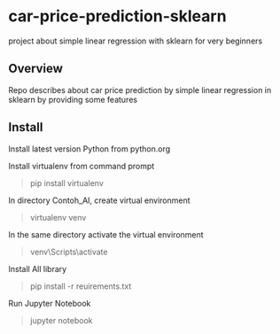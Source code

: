 # car-price-prediction-sklearn
project about simple linear regression with sklearn for very beginners 

## Overview
Repo describes about car price prediction by simple linear regression in sklearn by providing some features 

## Install
Install latest version Python from python.org

Install virtualenv from command prompt 
> pip install virtualenv

In directory Contoh_AI, create virtual environment
> virtualenv venv

In the same directory activate the virtual environment
> venv\Scripts\activate
 
Install All library
> pip install -r reuirements.txt

Run Jupyter Notebook
> jupyter notebook